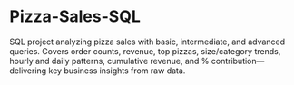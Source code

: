 # Pizza-Sales-SQL
SQL project analyzing pizza sales with basic, intermediate, and advanced queries. Covers order counts, revenue, top pizzas, size/category trends, hourly and daily patterns, cumulative revenue, and % contribution—delivering key business insights from raw data.
